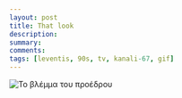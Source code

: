 ```yaml
---
layout: post
title: That look
description: 
summary: 
comments: 
tags: [leventis, 90s, tv, kanali-67, gif]
---
```


<img src="https://www.dropbox.com/s/6shxryyeyckccsh/proedros.GIF?raw=1" alt="To βλέμμα του προέδρου" />


